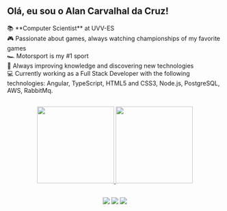 ## Olá, eu sou o Alan Carvalhal da Cruz!
<div>
  📚 **Computer Scientist** at UVV-ES <br>
  🎮 Passionate about games, always watching championships of my favorite games <br>
  🏎️ Motorsport is my #1 sport <br>
  🧠 Always improving knowledge and discovering new technologies <br>
  💻 Currently working as a Full Stack Developer with the following technologies: Angular, TypeScript, HTML5 and CSS3, Node.js, PostgreSQL, AWS, RabbitMq.
</div>

##

<div align="center">
  <a href="https://github.com/AlanCarvalhal">
  <img height="180em" src="https://github-readme-stats.vercel.app/api?username=AlanCarvalhal&show_icons=true&theme=gruvbox&include_all_commits=true&count_private=true"/>
  <img height="180em" src="https://github-readme-stats.vercel.app/api/top-langs/?username=AlanCarvalhal&layout=compact&langs_count=7&theme=gruvbox"/>
</div>

##

<div align="center"> 
  <a href="https://instagram.com/alan_carvalhal" target="_blank"><img src="https://img.shields.io/badge/-Instagram-%23E4405F?style=for-the-badge&logo=instagram&logoColor=white" target="_blank"></a>
  <a href="https://www.linkedin.com/in/alan-carvalhal-da-cruz" target="_blank"><img src="https://img.shields.io/badge/-LinkedIn-%230077B5?style=for-the-badge&logo=linkedin&logoColor=white" target="_blank"></a>
  <a href = "mailto:alancarvalhal@gmail.com"><img src="https://img.shields.io/badge/-Gmail-%23333?style=for-the-badge&logo=gmail&logoColor=white" target="_blank"></a>
</div>
